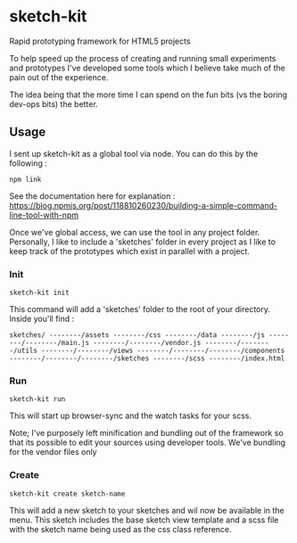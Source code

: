 # sketch-kit
Rapid prototyping framework for HTML5 projects

To help speed up the process of creating and running small experiments and prototypes I've developed some tools which I believe take much of the pain out of the experience.

The idea being that the more time I can spend on the fun bits (vs the boring dev-ops bits) the better.

## Usage

I sent up sketch-kit as a global tool via node. You can do this by the following :

`npm link`

See the documentation here for explanation : https://blog.npmjs.org/post/118810260230/building-a-simple-command-line-tool-with-npm

Once we've global access, we can use the tool in any project folder. Personally, I like to include a 'sketches' folder in every project as I like to keep track of the prototypes which exist in parallel with a project.

### Init

`sketch-kit init`

This command will add a 'sketches' folder to the root of your directory. Inside you'll find :

`
sketches/
--------/assets
--------/css
--------/data
--------/js
--------/--------/main.js
--------/--------/vendor.js
--------/--------/utils
--------/--------/views
--------/--------/--------/components
--------/--------/--------/sketches
--------/scss
--------/index.html
`

### Run

`sketch-kit run`

This will start up browser-sync and the watch tasks for your scss.

Note; I've purposely left minification and bundling out of the framework so that its possible to edit your sources using developer tools. We've bundling for the vendor files only

### Create

`sketch-kit create sketch-name`

This will add a new sketch to your sketches and wil now be available in the menu. This sketch includes the base sketch view template and a scss file with the sketch name being used as the css class reference.